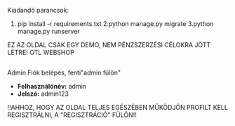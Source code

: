 Kiadandó parancsok:
1. pip install -r requirements.txt
2.python manage.py migrate
3.python manage.py runserver







EZ AZ OLDAL CSAK EGY DEMO, NEM PÉNZSZERZÉSI CÉLOKRA JÖTT LÉTRE!
OTL WEBSHOP
##
 Admin Fiók belépés, fenti"admin fülön"
- **Felhasználónév:** admin
- **Jelszó:** admin123

!!AHHOZ, HOGY AZ OLDAL TELJES EGÉSZÉBEN MŰKÖDJÖN PROFILT KELL REGISZTRÁLNI, A "REGISZTRÁCIÓ" FÜLÖN!!
